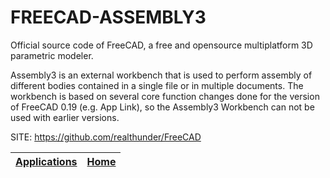 # FREECAD-ASSEMBLY3

 Official source code of FreeCAD, a free and opensource multiplatform 3D parametric modeler.
 
 Assembly3 is an external workbench that is used to perform assembly of different bodies contained in a single file or in multiple documents. The workbench is based on several core function changes done for the version of FreeCAD 0.19 (e.g. App Link), so the Assembly3 Workbench can not be used with earlier versions.

 SITE: https://github.com/realthunder/FreeCAD

 | [Applications](https://portable-linux-apps.github.io/apps.html) | [Home](https://portable-linux-apps.github.io)
 | --- | --- |

